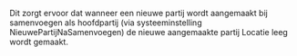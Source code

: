 Dit zorgt ervoor dat wanneer een nieuwe partij wordt aangemaakt bij samenvoegen als hoofdpartij (via systeeminstelling NieuwePartijNaSamenvoegen) de nieuwe aangemaakte partij Locatie leeg wordt gemaakt.